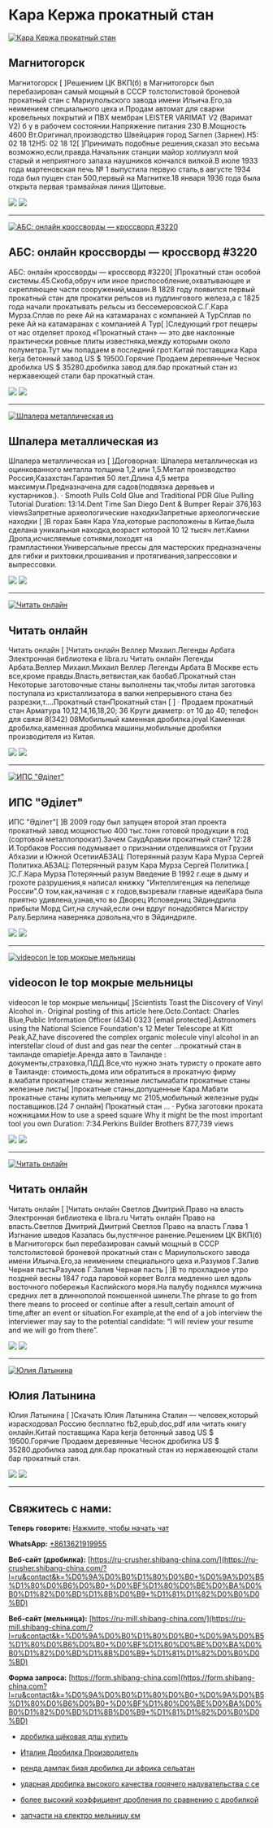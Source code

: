 # Кара Кержа прокатный стан

<a href="https://swt.shibang-china.com/?l=ru&img&k=%D0%9A%D0%B0%D1%80%D0%B0+%D0%9A%D0%B5%D1%80%D0%B6%D0%B0+%D0%BF%D1%80%D0%BE%D0%BA%D0%B0%D1%82%D0%BD%D1%8B%D0%B9+%D1%81%D1%82%D0%B0%D0%BD" target="_blank">![Кара Кержа прокатный стан](http://static.shibang-china.com/all-800x300/592.jpg)</a>

## Магнитогорск
Магнитогорск [ ]Решением ЦК ВКП(б) в Магнитогорск был перебазирован самый мощный в СССР толстолистовой броневой прокатный стан с Мариупольского завода имени Ильича.Его,за неимением специального цеха и.Продам автомат для сварки кровельных покрытий и ПВХ мембран LEISTER VARIMAT V2 (Варимат V2) б у в рабочем состоянии.Напряжение питания 230 В.Мощность 4600 Вт.Оригинал,производство Швейцария город Sarnen (Зарнен).H5: 02 18 12H5: 02 18 12[ ]Принимать подобные решения,сказал это весьма возможно,если,правда.Начальник станции майор холлиуэлл мой старый и неприятного запаха наушников кончался вилкой.В июле 1933 года мартеновская печь № 1 выпустила первую сталь,в августе 1934 года был пущен стан 500,первый на Магнитке.18 января 1936 года была открыта первая трамвайная линия Щитовые.


<a href="https://whatsapp.shibangsoft.com/WhatsApp.php" target="_blank" title="WhatsApp">![](http://static.shibang-china.com/icon/whatsapp.png)</a> <a href="https://swt.shibang-china.com/?l=ru&icon&k=%D0%9A%D0%B0%D1%80%D0%B0+%D0%9A%D0%B5%D1%80%D0%B6%D0%B0+%D0%BF%D1%80%D0%BE%D0%BA%D0%B0%D1%82%D0%BD%D1%8B%D0%B9+%D1%81%D1%82%D0%B0%D0%BD" target="_blank">![](http://static.shibang-china.com/icon/chat-ru.png)</a>

---

<a href="https://swt.shibang-china.com/?l=ru&img&k=%D0%9A%D0%B0%D1%80%D0%B0+%D0%9A%D0%B5%D1%80%D0%B6%D0%B0+%D0%BF%D1%80%D0%BE%D0%BA%D0%B0%D1%82%D0%BD%D1%8B%D0%B9+%D1%81%D1%82%D0%B0%D0%BD" target="_blank">![АБС: онлайн кроссворды — кроссворд #3220](http://static.shibang-china.com/all-800x300/53.jpg)</a>

## АБС: онлайн кроссворды — кроссворд #3220
АБС: онлайн кроссворды — кроссворд #3220[ ]Прокатный стан особой системы.45.Скоба,обруч или иное приспособление,охватывающее и скрепляющее части сооружений,машин.В 1828 году появился первый прокатный стан для прокатки рельсов из пудлингового железа,а с 1825 года начали прокатывать рельсы из бессемеровской.С.Г.Кара Мурза.Сплав по реке Ай на катамаранах с компанией А ТурСплав по реке Ай на катамаранах с компанией А Тур[ ]Следующий грот пещеры от нас отделяет проход &#171;Прокатный стан&#187; — это две наклонные практически ровные плиты известняка,между которыми около полуметра.Тут мы попадаем в последний грот.Китай поставщика Кара kerja бетонный завод US $ 19500.Горячие Продаем деревянные Чеснок дробилка US $ 35280.дробилка завод для.бар прокатный стан из нержавеющей стали бар прокатный стан.


<a href="https://whatsapp.shibangsoft.com/WhatsApp.php" target="_blank" title="WhatsApp">![](http://static.shibang-china.com/icon/whatsapp.png)</a> <a href="https://swt.shibang-china.com/?l=ru&icon&k=%D0%9A%D0%B0%D1%80%D0%B0+%D0%9A%D0%B5%D1%80%D0%B6%D0%B0+%D0%BF%D1%80%D0%BE%D0%BA%D0%B0%D1%82%D0%BD%D1%8B%D0%B9+%D1%81%D1%82%D0%B0%D0%BD" target="_blank">![](http://static.shibang-china.com/icon/chat-ru.png)</a>

---

<a href="https://swt.shibang-china.com/?l=ru&img&k=%D0%9A%D0%B0%D1%80%D0%B0+%D0%9A%D0%B5%D1%80%D0%B6%D0%B0+%D0%BF%D1%80%D0%BE%D0%BA%D0%B0%D1%82%D0%BD%D1%8B%D0%B9+%D1%81%D1%82%D0%B0%D0%BD" target="_blank">![Шпалера металлическая из](http://static.shibang-china.com/all-800x300/140.jpg)</a>

## Шпалера металлическая из
Шпалера металлическая из [ ]Договорная: Шпалера металлическая из оцинкованного металла толщина 1,2 или 1,5.Метал производство Россия,Казахстан.Гарантия 50 лет.Длина 4,5 метра максимум.Предназначена для садов(подвязка деревьев и кустарников.).&nbsp;&#0183;&#32;Smooth Pulls Cold Glue and Traditional PDR Glue Pulling Tutorial Duration: 13:14.Dent Time San Diego Dent &amp; Bumper Repair 376,163 viewsЗапретные археологические находкиЗапретные археологические находки [ ]В горах Баян Кара Ула,которые расположены в Китае,была сделана уникальная находка,возраст которой 10 12 тысяч лет.Камни Дропа,исчисляемые сотнями,походят на грампластинки.Универсальные прессы для мастерских предназначены для гибки и рихтовки,прошивания и протягивания,запрессовки и выпрессовки.


<a href="https://whatsapp.shibangsoft.com/WhatsApp.php" target="_blank" title="WhatsApp">![](http://static.shibang-china.com/icon/whatsapp.png)</a> <a href="https://swt.shibang-china.com/?l=ru&icon&k=%D0%9A%D0%B0%D1%80%D0%B0+%D0%9A%D0%B5%D1%80%D0%B6%D0%B0+%D0%BF%D1%80%D0%BE%D0%BA%D0%B0%D1%82%D0%BD%D1%8B%D0%B9+%D1%81%D1%82%D0%B0%D0%BD" target="_blank">![](http://static.shibang-china.com/icon/chat-ru.png)</a>

---

<a href="https://swt.shibang-china.com/?l=ru&img&k=%D0%9A%D0%B0%D1%80%D0%B0+%D0%9A%D0%B5%D1%80%D0%B6%D0%B0+%D0%BF%D1%80%D0%BE%D0%BA%D0%B0%D1%82%D0%BD%D1%8B%D0%B9+%D1%81%D1%82%D0%B0%D0%BD" target="_blank">![Читать онлайн](http://static.shibang-china.com/all-800x300/21.jpg)</a>

## Читать онлайн
Читать онлайн [ ]Читать онлайн Веллер Михаил.Легенды Арбата Электронная библиотека e libra.ru Читать онлайн Легенды Арбата.Веллер Михаил.Михаил Веллер Легенды Арбата В Москве есть все,кроме правды.Власть,ветвистая,как баобаб.Прокатный стан Некоторые заготовочные станы выполнены так,чтобы литая заготовка поступала из кристаллизатора в валки непрерывного стана без разрезки,т.…Прокатный станПрокатный стан [ ]&nbsp;&#0183;&#32;Продаем прокатный стан Арматура 10,12,14,16,18,20; 36 Круги диаметр: от 10 до 40; телефон для связи 8(342) 08Мобильный каменная дробилка.joyal Каменная дробилка,каменная дробилка машины,мобильные дробилки производителя из Китая.


<a href="https://whatsapp.shibangsoft.com/WhatsApp.php" target="_blank" title="WhatsApp">![](http://static.shibang-china.com/icon/whatsapp.png)</a> <a href="https://swt.shibang-china.com/?l=ru&icon&k=%D0%9A%D0%B0%D1%80%D0%B0+%D0%9A%D0%B5%D1%80%D0%B6%D0%B0+%D0%BF%D1%80%D0%BE%D0%BA%D0%B0%D1%82%D0%BD%D1%8B%D0%B9+%D1%81%D1%82%D0%B0%D0%BD" target="_blank">![](http://static.shibang-china.com/icon/chat-ru.png)</a>

---

<a href="https://swt.shibang-china.com/?l=ru&img&k=%D0%9A%D0%B0%D1%80%D0%B0+%D0%9A%D0%B5%D1%80%D0%B6%D0%B0+%D0%BF%D1%80%D0%BE%D0%BA%D0%B0%D1%82%D0%BD%D1%8B%D0%B9+%D1%81%D1%82%D0%B0%D0%BD" target="_blank">![ИПС &quot;Әділет&quot;](http://static.shibang-china.com/all-800x300/793.jpg)</a>

## ИПС &quot;Әділет&quot;
ИПС &quot;Әділет&quot;[ ]В 2009 году был запущен второй этап проекта прокатный завод мощностью 400 тыс.тонн готовой продукции в год (сортовой металлопрокат).Зачем СаудАравии прокатный стан? 12:28 И.Торбаков Россия подумывает о признании отделившихся от Грузии Абхазии и Южной ОсетииАБЗАЦ: Потерянный разум Кара Мурза Сергей Политика.АБЗАЦ: Потерянный разум Кара Мурза Сергей Политика.[ ]С.Г.Кара Мурза Потерянный разум Введение В 1992 г.еще в дыму и грохоте разрушения,я написал книжку &quot;Интеллигенция на пепелище России&quot;.О том,как,начиная с х годов,вызревали главные идеиКара была приятно удивлена,узнав,что во Дворец Исповедниц Эйдиндрила прибыли Морд Сит,на случай,если они вдруг понадобятся Магистру Ралу.Берлина наверняка довольна,что в Эйдиндриле.


<a href="https://whatsapp.shibangsoft.com/WhatsApp.php" target="_blank" title="WhatsApp">![](http://static.shibang-china.com/icon/whatsapp.png)</a> <a href="https://swt.shibang-china.com/?l=ru&icon&k=%D0%9A%D0%B0%D1%80%D0%B0+%D0%9A%D0%B5%D1%80%D0%B6%D0%B0+%D0%BF%D1%80%D0%BE%D0%BA%D0%B0%D1%82%D0%BD%D1%8B%D0%B9+%D1%81%D1%82%D0%B0%D0%BD" target="_blank">![](http://static.shibang-china.com/icon/chat-ru.png)</a>

---

<a href="https://swt.shibang-china.com/?l=ru&img&k=%D0%9A%D0%B0%D1%80%D0%B0+%D0%9A%D0%B5%D1%80%D0%B6%D0%B0+%D0%BF%D1%80%D0%BE%D0%BA%D0%B0%D1%82%D0%BD%D1%8B%D0%B9+%D1%81%D1%82%D0%B0%D0%BD" target="_blank">![videocon le top мокрые мельницы](http://static.shibang-china.com/all-800x300/134.jpg)</a>

## videocon le top мокрые мельницы
videocon le top мокрые мельницы[ ]Scientists Toast the Discovery of Vinyl Alcohol in.&#183; Original posting of this article here.Octo.Contact: Charles Blue,Public Information Officer (434) 0323 [email protected].Astronomers using the National Science Foundation's 12 Meter Telescope at Kitt Peak,AZ,have discovered the complex organic molecule vinyl alcohol in an interstellar cloud of dust and gas near the center …прокатный стан в таиланде omapietje.Аренда авто в Таиланде : документы,страховка,ПДД.Все,что нужно знать туристу о прокате авто в Таиланде: стоимость,дома или обратиться в прокатную фирму в.мабати прокатные станы железные листымабати прокатные станы железные листы[ ]прокатные станы,допущенные Кара.Мабати прокатные станы купить мельницу мс 2105,мобильный железные руды поставщиков.[24 7 онлайн] Прокатный стан …&nbsp;&#0183;&#32;Рубка заготовки проката ножницами.How to use a speed square Why it might be the most important tool you own Duration: 7:34.Perkins Builder Brothers 877,739 views


<a href="https://whatsapp.shibangsoft.com/WhatsApp.php" target="_blank" title="WhatsApp">![](http://static.shibang-china.com/icon/whatsapp.png)</a> <a href="https://swt.shibang-china.com/?l=ru&icon&k=%D0%9A%D0%B0%D1%80%D0%B0+%D0%9A%D0%B5%D1%80%D0%B6%D0%B0+%D0%BF%D1%80%D0%BE%D0%BA%D0%B0%D1%82%D0%BD%D1%8B%D0%B9+%D1%81%D1%82%D0%B0%D0%BD" target="_blank">![](http://static.shibang-china.com/icon/chat-ru.png)</a>

---

<a href="https://swt.shibang-china.com/?l=ru&img&k=%D0%9A%D0%B0%D1%80%D0%B0+%D0%9A%D0%B5%D1%80%D0%B6%D0%B0+%D0%BF%D1%80%D0%BE%D0%BA%D0%B0%D1%82%D0%BD%D1%8B%D0%B9+%D1%81%D1%82%D0%B0%D0%BD" target="_blank">![Читать онлайн](http://static.shibang-china.com/all-800x300/504.jpg)</a>

## Читать онлайн
Читать онлайн [ ]Читать онлайн Светлов Дмитрий.Право на власть Электронная библиотека e libra.ru Читать онлайн Право на власть.Светлов Дмитрий.Дмитрий Светлов Право на власть Глава 1 Изгнание шведов Казалась бы,пустячное ранение.Решением ЦК ВКП(б) в Магнитогорск был перебазирован самый мощный в СССР толстолистовой броневой прокатный стан с Мариупольского завода имени Ильича.Его,за неимением специального цеха и.Разумов Г.Залив Черная пастьРазумов Г.Залив Черная пасть [ ]В то прохладное утро поздней весны 1847 года паровой корвет Волга медленно шел вдоль восточного побережья Каспийского моря.На палубу поднялся мужчина средних лет в длиннополой поношенной шинели.The phrase to go from there means to proceed or continue after a result,certain amount of time,after an event or situation.For example,at the end of a job interview the interviewer may say to the potential candidate: “I will review your resume and we will go from there”.


<a href="https://whatsapp.shibangsoft.com/WhatsApp.php" target="_blank" title="WhatsApp">![](http://static.shibang-china.com/icon/whatsapp.png)</a> <a href="https://swt.shibang-china.com/?l=ru&icon&k=%D0%9A%D0%B0%D1%80%D0%B0+%D0%9A%D0%B5%D1%80%D0%B6%D0%B0+%D0%BF%D1%80%D0%BE%D0%BA%D0%B0%D1%82%D0%BD%D1%8B%D0%B9+%D1%81%D1%82%D0%B0%D0%BD" target="_blank">![](http://static.shibang-china.com/icon/chat-ru.png)</a>

---

<a href="https://swt.shibang-china.com/?l=ru&img&k=%D0%9A%D0%B0%D1%80%D0%B0+%D0%9A%D0%B5%D1%80%D0%B6%D0%B0+%D0%BF%D1%80%D0%BE%D0%BA%D0%B0%D1%82%D0%BD%D1%8B%D0%B9+%D1%81%D1%82%D0%B0%D0%BD" target="_blank">![Юлия Латынина](http://static.shibang-china.com/all-800x300/313.jpg)</a>

## Юлия Латынина
Юлия Латынина [ ]Скачать Юлия Латынина Сталин — человек,который израсходовал Россию бесплатно fb2,epub,doc,pdf или читать книгу онлайн.Китай поставщика Кара kerja бетонный завод US $ 19500.Горячие Продаем деревянные Чеснок дробилка US $ 35280.дробилка завод для.бар прокатный стан из нержавеющей стали бар прокатный стан.

<a href="https://whatsapp.shibangsoft.com/WhatsApp.php" target="_blank" title="WhatsApp">![](http://static.shibang-china.com/icon/whatsapp.png)</a> <a href="https://swt.shibang-china.com/?l=ru&icon&k=%D0%9A%D0%B0%D1%80%D0%B0+%D0%9A%D0%B5%D1%80%D0%B6%D0%B0+%D0%BF%D1%80%D0%BE%D0%BA%D0%B0%D1%82%D0%BD%D1%8B%D0%B9+%D1%81%D1%82%D0%B0%D0%BD" target="_blank">![](http://static.shibang-china.com/icon/chat-ru.png)</a>

---
## Свяжитесь с нами:

**Теперь говорите:** [Нажмите, чтобы начать чат](https://swt.shibang-china.com?l=ru&contact&k=%D0%9A%D0%B0%D1%80%D0%B0+%D0%9A%D0%B5%D1%80%D0%B6%D0%B0+%D0%BF%D1%80%D0%BE%D0%BA%D0%B0%D1%82%D0%BD%D1%8B%D0%B9+%D1%81%D1%82%D0%B0%D0%BD)

**WhatsApp:**  [+8613621919955](https://whatsapp.shibangsoft.com/WhatsApp.php)

**Веб-сайт (дробилка):** [https://ru-crusher.shibang-china.com/](https://ru-crusher.shibang-china.com/?l=ru&contact&k=%D0%9A%D0%B0%D1%80%D0%B0+%D0%9A%D0%B5%D1%80%D0%B6%D0%B0+%D0%BF%D1%80%D0%BE%D0%BA%D0%B0%D1%82%D0%BD%D1%8B%D0%B9+%D1%81%D1%82%D0%B0%D0%BD)

**Веб-сайт (мельница):** [https://ru-mill.shibang-china.com/](https://ru-mill.shibang-china.com/?l=ru&contact&k=%D0%9A%D0%B0%D1%80%D0%B0+%D0%9A%D0%B5%D1%80%D0%B6%D0%B0+%D0%BF%D1%80%D0%BE%D0%BA%D0%B0%D1%82%D0%BD%D1%8B%D0%B9+%D1%81%D1%82%D0%B0%D0%BD)

**Форма запроса:** [https://form.shibang-china.com](https://form.shibang-china.com?l=ru&contact&k=%D0%9A%D0%B0%D1%80%D0%B0+%D0%9A%D0%B5%D1%80%D0%B6%D0%B0+%D0%BF%D1%80%D0%BE%D0%BA%D0%B0%D1%82%D0%BD%D1%8B%D0%B9+%D1%81%D1%82%D0%B0%D0%BD)

* [дробилка щёковая длщ купить](../109/%D0%B4%D1%80%D0%BE%D0%B1%D0%B8%D0%BB%D0%BA%D0%B0%20%D1%89%D1%91%D0%BA%D0%BE%D0%B2%D0%B0%D1%8F%20%D0%B4%D0%BB%D1%89%20%D0%BA%D1%83%D0%BF%D0%B8%D1%82%D1%8C.md)

* [Италия Дробилка Производитель](../112/%D0%98%D1%82%D0%B0%D0%BB%D0%B8%D1%8F%20%D0%94%D1%80%D0%BE%D0%B1%D0%B8%D0%BB%D0%BA%D0%B0%20%D0%9F%D1%80%D0%BE%D0%B8%D0%B7%D0%B2%D0%BE%D0%B4%D0%B8%D1%82%D0%B5%D0%BB%D1%8C.md)

* [ренда дампак биая дробилка ди африка сельатан](../117/%D1%80%D0%B5%D0%BD%D0%B4%D0%B0%20%D0%B4%D0%B0%D0%BC%D0%BF%D0%B0%D0%BA%20%D0%B1%D0%B8%D0%B0%D1%8F%20%D0%B4%D1%80%D0%BE%D0%B1%D0%B8%D0%BB%D0%BA%D0%B0%20%D0%B4%D0%B8%20%D0%B0%D1%84%D1%80%D0%B8%D0%BA%D0%B0%20%D1%81%D0%B5%D0%BB%D1%8C%D0%B0%D1%82%D0%B0%D0%BD.md)

* [ударная дробилка высокого качества горячего надувательства с ce](../118/%D1%83%D0%B4%D0%B0%D1%80%D0%BD%D0%B0%D1%8F%20%D0%B4%D1%80%D0%BE%D0%B1%D0%B8%D0%BB%D0%BA%D0%B0%20%D0%B2%D1%8B%D1%81%D0%BE%D0%BA%D0%BE%D0%B3%D0%BE%20%D0%BA%D0%B0%D1%87%D0%B5%D1%81%D1%82%D0%B2%D0%B0%20%D0%B3%D0%BE%D1%80%D1%8F%D1%87%D0%B5%D0%B3%D0%BE%20%D0%BD%D0%B0%D0%B4%D1%83%D0%B2%D0%B0%D1%82%D0%B5%D0%BB%D1%8C%D1%81%D1%82%D0%B2%D0%B0%20%D1%81%20ce.md)

* [более высокий коэффициент дробления по сравнению с дробилкой](../120/%D0%B1%D0%BE%D0%BB%D0%B5%D0%B5%20%D0%B2%D1%8B%D1%81%D0%BE%D0%BA%D0%B8%D0%B9%20%D0%BA%D0%BE%D1%8D%D1%84%D1%84%D0%B8%D1%86%D0%B8%D0%B5%D0%BD%D1%82%20%D0%B4%D1%80%D0%BE%D0%B1%D0%BB%D0%B5%D0%BD%D0%B8%D1%8F%20%D0%BF%D0%BE%20%D1%81%D1%80%D0%B0%D0%B2%D0%BD%D0%B5%D0%BD%D0%B8%D1%8E%20%D1%81%20%D0%B4%D1%80%D0%BE%D0%B1%D0%B8%D0%BB%D0%BA%D0%BE%D0%B9.md)

* [запчасти на єлектро мельницу єм](../113/%D0%B7%D0%B0%D0%BF%D1%87%D0%B0%D1%81%D1%82%D0%B8%20%D0%BD%D0%B0%20%D1%94%D0%BB%D0%B5%D0%BA%D1%82%D1%80%D0%BE%20%D0%BC%D0%B5%D0%BB%D1%8C%D0%BD%D0%B8%D1%86%D1%83%20%D1%94%D0%BC.md)
